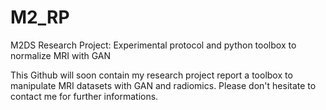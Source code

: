 # M2_RP
M2DS Research Project: Experimental protocol and python toolbox to normalize MRI with GAN

This Github will soon contain my research project report a toolbox to manipulate MRI datasets with GAN and radiomics. Please don't hesitate to contact me for further informations.
